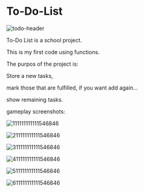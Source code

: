 # To-Do-List

![todo-header](https://github.com/Zeus097/To-Do-List/assets/142613528/bad0097b-2157-4c60-a593-c211c17ae733)


To-Do List is a school project.

This is my first code using functions. 

The purpos of the project is:

Store a new tasks, 

mark those that are fulfilled, if you want add again...   

show remaining tasks.

gameplay screenshots:


![111111111111546846](https://github.com/Zeus097/To-Do-List/assets/142613528/dd6bb261-7f87-4760-9df8-edc1f0d2416c)

![211111111111546846](https://github.com/Zeus097/To-Do-List/assets/142613528/f2ebe874-6ba0-4a87-824e-af447d446e1c)

![311111111111546846](https://github.com/Zeus097/To-Do-List/assets/142613528/c5283fd6-b79c-470f-9cba-f1fb9ee30475)

![411111111111546846](https://github.com/Zeus097/To-Do-List/assets/142613528/1488501e-9cbb-4011-9e6e-34a7418ec0de)

![511111111111546846](https://github.com/Zeus097/To-Do-List/assets/142613528/e27334ef-0123-4762-bd23-7528b5dc59cd)

![611111111111546846](https://github.com/Zeus097/To-Do-List/assets/142613528/24f2ec1d-fd0a-4d32-96e4-3db00b97699a)
